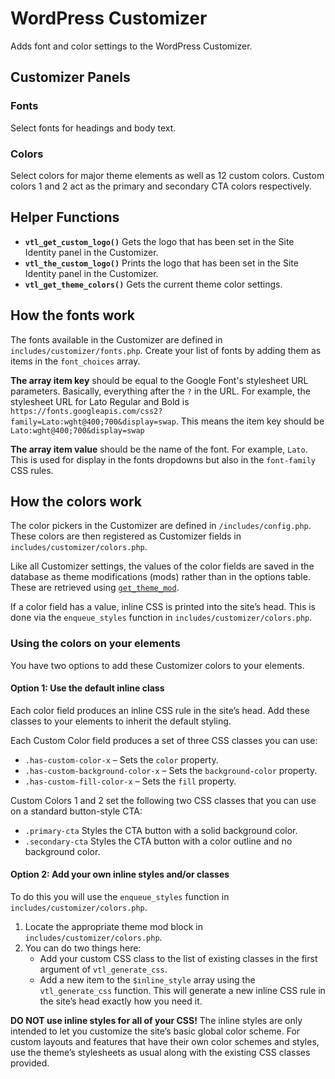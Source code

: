 # WordPress Customizer

Adds font and color settings to the WordPress Customizer.

## Customizer Panels

### Fonts

Select fonts for headings and body text.

### Colors

Select colors for major theme elements as well as 12 custom colors. Custom colors 1 and 2 act as the primary and secondary CTA colors respectively.

## Helper Functions

* **`vtl_get_custom_logo()`** Gets the logo that has been set in the Site Identity panel in the Customizer.
* **`vtl_the_custom_logo()`** Prints the logo that has been set in the Site Identity panel in the Customizer.
* **`vtl_get_theme_colors()`** Gets the current theme color settings.

## How the fonts work

The fonts available in the Customizer are defined in `includes/customizer/fonts.php`. Create your list of fonts by adding them as items in the `font_choices` array.

**The array item key** should be equal to the Google Font's stylesheet URL parameters. Basically, everything after the `?` in the URL. For example, the stylesheet URL for Lato Regular and Bold is `https://fonts.googleapis.com/css2?family=Lato:wght@400;700&display=swap`. This means the item key should be `Lato:wght@400;700&display=swap`

**The array item value** should be the name of the font. For example, `Lato`. This is used for display in the fonts dropdowns but also in the `font-family` CSS rules.

## How the colors work

The color pickers in the Customizer are defined in `/includes/config.php`. These colors are then registered as Customizer fields in `includes/customizer/colors.php`.

Like all Customizer settings, the values of the color fields are saved in the database as theme modifications (mods) rather than in the options table. These are retrieved using [`get_theme_mod`](https://developer.wordpress.org/reference/functions/get_theme_mod/).

If a color field has a value, inline CSS is printed into the site’s head. This is done via the `enqueue_styles` function in `includes/customizer/colors.php`.

### Using the colors on your elements

You have two options to add these Customizer colors to your elements.

#### Option 1: Use the default inline class

Each color field produces an inline CSS rule in the site’s head. Add these classes to your elements to inherit the default styling.

Each Custom Color field produces a set of three CSS classes you can use:

* `.has-custom-color-x` – Sets the `color` property.
* `.has-custom-background-color-x` – Sets the `background-color` property.
* `.has-custom-fill-color-x` – Sets the `fill` property.

Custom Colors 1 and 2 set the following two CSS classes that you can use on a standard button-style CTA:

* `.primary-cta` Styles the CTA button with a solid background color.
* `.secondary-cta` Styles the CTA button with a color outline and no background color.

#### Option 2: Add your own inline styles and/or classes

To do this you will use the `enqueue_styles` function in `includes/customizer/colors.php`.

1. Locate the appropriate theme mod block in `includes/customizer/colors.php`.
2. You can do two things here:
   * Add your custom CSS class to the list of existing classes in the first argument of `vtl_generate_css`.
   * Add a new item to the `$inline_style` array using the `vtl_generate_css` function. This will generate a new inline CSS rule in the site’s head exactly how you need it.

**DO NOT use inline styles for all of your CSS!** The inline styles are only intended to let you customize the site’s basic global color scheme. For custom layouts and features that have their own color schemes and styles, use the theme’s stylesheets as usual along with the existing CSS classes provided.
